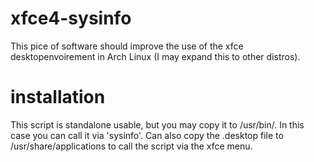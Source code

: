 # xfce4-sysinfo

This pice of software should improve the use of the xfce desktopenvoirement in Arch Linux (I may expand this to other distros).

# installation 

This script is standalone usable, but you may copy it to /usr/bin/.
In this case you can call it via 'sysinfo'.
Can also copy the .desktop file to /usr/share/applications to call the script via the xfce menu.
